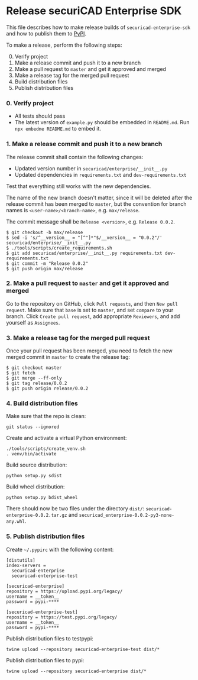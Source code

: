 # Release securiCAD Enterprise SDK

This file describes how to make release builds of `securicad-enterprise-sdk` and how to publish them to [PyPI](https://pypi.org).

To make a release, perform the following steps:

0. Verify project
1. Make a release commit and push it to a new branch
2. Make a pull request to `master` and get it approved and merged
3. Make a release tag for the merged pull request
4. Build distribution files
5. Publish distribution files

### 0. Verify project

* All tests should pass
* The latest version of `example.py` should be embedded in `README.md`. Run `npx embedme README.md` to embed it.

### 1. Make a release commit and push it to a new branch

The release commit shall contain the following changes:

- Updated version number in `securicad/enterprise/__init__.py`
- Updated dependencies in `requirements.txt` and `dev-requirements.txt`

Test that everything still works with the new dependencies.

The name of the new branch doesn't matter, since it will be deleted after the release commit has been merged to `master`, but the convention for branch names is `<user-name>/<branch-name>`, e.g. `max/release`.

The commit message shall be `Release <version>`, e.g. `Release 0.0.2`.

```
$ git checkout -b max/release
$ sed -i 's/^__version__ = "[^"]*"$/__version__ = "0.0.2"/' securicad/enterprise/__init__.py
$ ./tools/scripts/create_requirements.sh
$ git add securicad/enterprise/__init__.py requirements.txt dev-requirements.txt
$ git commit -m "Release 0.0.2"
$ git push origin max/release
```

### 2. Make a pull request to `master` and get it approved and merged

Go to the repository on GitHub, click `Pull requests`, and then `New pull request`. Make sure that `base` is set to `master`, and set `compare` to your branch. Click `Create pull request`, add appropriate `Reviewers`, and add yourself as `Assignees`.

### 3. Make a release tag for the merged pull request

Once your pull request has been merged, you need to fetch the new merged commit in `master` to create the release tag:

```
$ git checkout master
$ git fetch
$ git merge --ff-only
$ git tag release/0.0.2
$ git push origin release/0.0.2
```

### 4. Build distribution files

Make sure that the repo is clean:

```
git status --ignored
```

Create and activate a virtual Python environment:

```
./tools/scripts/create_venv.sh
. venv/bin/activate
```

Build source distribution:

```
python setup.py sdist
```

Build wheel distribution:

```
python setup.py bdist_wheel
```

There should now be two files under the directory `dist/`: `securicad-enterprise-0.0.2.tar.gz` and `securicad_enterprise-0.0.2-py3-none-any.whl`.

### 5. Publish distribution files

Create `~/.pypirc` with the following content:

```
[distutils]
index-servers =
  securicad-enterprise
  securicad-enterprise-test

[securicad-enterprise]
repository = https://upload.pypi.org/legacy/
username = __token__
password = pypi-****

[securicad-enterprise-test]
repository = https://test.pypi.org/legacy/
username = __token__
password = pypi-****
```

Publish distribution files to testpypi:

```
twine upload --repository securicad-enterprise-test dist/*
```

Publish distribution files to pypi:

```
twine upload --repository securicad-enterprise dist/*
```
